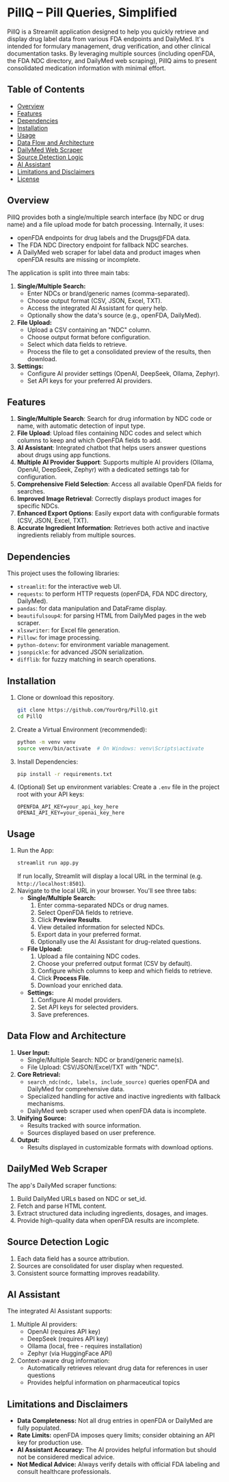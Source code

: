 # PillQ – Pill Queries, Simplified

PillQ is a Streamlit application designed to help you quickly retrieve and display drug label data from various FDA endpoints and DailyMed. It's intended for formulary management, drug verification, and other clinical documentation tasks. By leveraging multiple sources (including openFDA, the FDA NDC directory, and DailyMed web scraping), PillQ aims to present consolidated medication information with minimal effort.

## Table of Contents
- [Overview](#overview)
- [Features](#features)
- [Dependencies](#dependencies)
- [Installation](#installation)
- [Usage](#usage)
- [Data Flow and Architecture](#data-flow-and-architecture)
- [DailyMed Web Scraper](#dailymed-web-scraper)
- [Source Detection Logic](#source-detection-logic)
- [AI Assistant](#ai-assistant)
- [Limitations and Disclaimers](#limitations-and-disclaimers)
- [License](#license)

## Overview

PillQ provides both a single/multiple search interface (by NDC or drug name) and a file upload mode for batch processing. Internally, it uses:
- openFDA endpoints for drug labels and the Drugs@FDA data.
- The FDA NDC Directory endpoint for fallback NDC searches.
- A DailyMed web scraper for label data and product images when openFDA results are missing or incomplete.

The application is split into three main tabs:
1. **Single/Multiple Search:**
   - Enter NDCs or brand/generic names (comma-separated).
   - Choose output format (CSV, JSON, Excel, TXT).
   - Access the integrated AI Assistant for query help.
   - Optionally show the data's source (e.g., openFDA, DailyMed).
2. **File Upload:**
   - Upload a CSV containing an "NDC" column.
   - Choose output format before configuration.
   - Select which data fields to retrieve.
   - Process the file to get a consolidated preview of the results, then download.
3. **Settings:**
   - Configure AI provider settings (OpenAI, DeepSeek, Ollama, Zephyr).
   - Set API keys for your preferred AI providers.

## Features

1. **Single/Multiple Search**: Search for drug information by NDC code or name, with automatic detection of input type.
2. **File Upload**: Upload files containing NDC codes and select which columns to keep and which OpenFDA fields to add.
3. **AI Assistant**: Integrated chatbot that helps users answer questions about drugs using app functions.
4. **Multiple AI Provider Support**: Supports multiple AI providers (Ollama, OpenAI, DeepSeek, Zephyr) with a dedicated settings tab for configuration.
5. **Comprehensive Field Selection**: Access all available OpenFDA fields for searches.
6. **Improved Image Retrieval**: Correctly displays product images for specific NDCs.
7. **Enhanced Export Options**: Easily export data with configurable formats (CSV, JSON, Excel, TXT).
8. **Accurate Ingredient Information**: Retrieves both active and inactive ingredients reliably from multiple sources.

## Dependencies

This project uses the following libraries:
- `streamlit`: for the interactive web UI.
- `requests`: to perform HTTP requests (openFDA, FDA NDC directory, DailyMed).
- `pandas`: for data manipulation and DataFrame display.
- `beautifulsoup4`: for parsing HTML from DailyMed pages in the web scraper.
- `xlsxwriter`: for Excel file generation.
- `Pillow`: for image processing.
- `python-dotenv`: for environment variable management.
- `jsonpickle`: for advanced JSON serialization.
- `difflib`: for fuzzy matching in search operations.

## Installation

1. Clone or download this repository.
   ```sh
   git clone https://github.com/YourOrg/PillQ.git
   cd PillQ
   ```
2. Create a Virtual Environment (recommended):
   ```sh
   python -m venv venv
   source venv/bin/activate  # On Windows: venv\Scripts\activate
   ```
3. Install Dependencies:
   ```sh
   pip install -r requirements.txt
   ```
4. (Optional) Set up environment variables:
   Create a `.env` file in the project root with your API keys:
   ```
   OPENFDA_API_KEY=your_api_key_here
   OPENAI_API_KEY=your_openai_key_here
   ```

## Usage

1. Run the App:
   ```sh
   streamlit run app.py
   ```
   If run locally, Streamlit will display a local URL in the terminal (e.g. `http://localhost:8501`).
2. Navigate to the local URL in your browser. You'll see three tabs:
   - **Single/Multiple Search:**
     1. Enter comma-separated NDCs or drug names.
     2. Select OpenFDA fields to retrieve.
     3. Click **Preview Results**.
     4. View detailed information for selected NDCs.
     5. Export data in your preferred format.
     6. Optionally use the AI Assistant for drug-related questions.
   - **File Upload:**
     1. Upload a file containing NDC codes.
     2. Choose your preferred output format (CSV by default).
     3. Configure which columns to keep and which fields to retrieve.
     4. Click **Process File**.
     5. Download your enriched data.
   - **Settings:**
     1. Configure AI model providers.
     2. Set API keys for selected providers.
     3. Save preferences.

## Data Flow and Architecture

1. **User Input:**
   - Single/Multiple Search: NDC or brand/generic name(s).
   - File Upload: CSV/JSON/Excel/TXT with "NDC".
2. **Core Retrieval:**
   - `search_ndc(ndc, labels, include_source)` queries openFDA and DailyMed for comprehensive data.
   - Specialized handling for active and inactive ingredients with fallback mechanisms.
   - DailyMed web scraper used when openFDA data is incomplete.
3. **Unifying Source:**
   - Results tracked with source information.
   - Sources displayed based on user preference.
4. **Output:**
   - Results displayed in customizable formats with download options.

## DailyMed Web Scraper

The app's DailyMed scraper functions:
1. Build DailyMed URLs based on NDC or set_id.
2. Fetch and parse HTML content.
3. Extract structured data including ingredients, dosages, and images.
4. Provide high-quality data when openFDA results are incomplete.

## Source Detection Logic

1. Each data field has a source attribution.
2. Sources are consolidated for user display when requested.
3. Consistent source formatting improves readability.

## AI Assistant

The integrated AI Assistant supports:
1. Multiple AI providers:
   - OpenAI (requires API key)
   - DeepSeek (requires API key)
   - Ollama (local, free - requires installation)
   - Zephyr (via HuggingFace API)
2. Context-aware drug information:
   - Automatically retrieves relevant drug data for references in user questions
   - Provides helpful information on pharmaceutical topics

## Limitations and Disclaimers

- **Data Completeness:** Not all drug entries in openFDA or DailyMed are fully populated.
- **Rate Limits:** openFDA imposes query limits; consider obtaining an API key for production use.
- **AI Assistant Accuracy:** The AI provides helpful information but should not be considered medical advice.
- **Not Medical Advice:** Always verify details with official FDA labeling and consult healthcare professionals.
